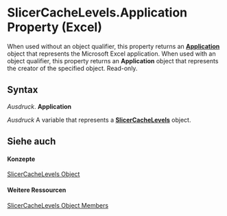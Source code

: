 
# SlicerCacheLevels.Application Property (Excel)

When used without an object qualifier, this property returns an  **[Application](19b73597-5cf9-4f56-8227-b5211f657f6f.md)** object that represents the Microsoft Excel application. When used with an object qualifier, this property returns an **Application** object that represents the creator of the specified object. Read-only.


## Syntax

 _Ausdruck_. **Application**

 _Ausdruck_ A variable that represents a **[SlicerCacheLevels](6b1139a5-e81d-e11d-b4f5-f5d0fed24bf7.md)** object.


## Siehe auch


#### Konzepte


[SlicerCacheLevels Object](6b1139a5-e81d-e11d-b4f5-f5d0fed24bf7.md)
#### Weitere Ressourcen


[SlicerCacheLevels Object Members](http://msdn.microsoft.com/library/8534ef02-4564-dc38-c192-a02ef1196375%28Office.15%29.aspx)